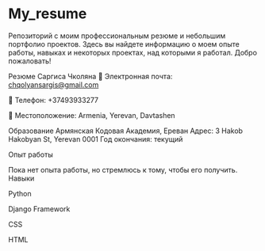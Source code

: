 # My_resume

Репозиторий с моим профессиональным резюме и небольшим портфолио проектов. Здесь вы найдете информацию о моем опыте работы, навыках и некоторых проектах, над которыми я работал. Добро пожаловать!

Резюме Саргиса Чколяна
📧 Электронная почта: chqolyansargis@gmail.com








📱 Телефон: +37493933277









📍 Местоположение: Armenia, Yerevan, Davtashen











Образование
Армянская Кодовая Академия, Ереван
Адрес: 3 Hakob Hakobyan St, Yerevan 0001
Год окончания: текущий




Опыт работы



Пока нет опыта работы, но стремлюсь к тому, чтобы его получить.
Навыки

Python

Django Framework

CSS

HTML



